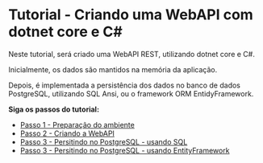 # Tutorial - Criando uma WebAPI com dotnet core e C#

Neste tutorial, será criado uma WebAPI REST, utilizando dotnet core e C#.

Inicialmente, os dados são mantidos na memória da aplicação.

Depois, é implementada a persistência dos dados no banco de dados PostgreSQL, utilizando SQL Ansi, ou o framework ORM EntidyFramework.


**Siga os passos do tutorial:**

- [Passo 1 - Preparação do ambiente](./parte1-ambiente.md)
- [Passo 2 - Criando a WebAPI](./parte2-criando-webapi)
- [Passo 3 - Persitindo no PostgreSQL - usando SQL](./parte3-persistindo-postgresql.md)
- [Passo 3 - Persitindo no PostgreSQL - usando EntityFramework](./parte4-persistindo-postgresql-entityframework)
